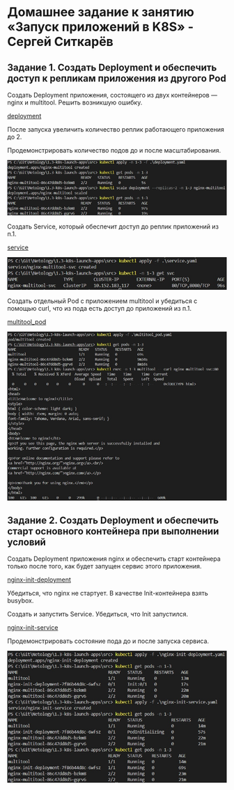 # Домашнее задание к занятию «Запуск приложений в K8S» - Сергей Ситкарёв

## Задание 1. Создать Deployment и обеспечить доступ к репликам приложения из другого Pod

Создать Deployment приложения, состоящего из двух контейнеров — nginx и multitool. Решить возникшую ошибку.

[deployment](https://github.com/SSitkarev/1.3-k8s-launch-apps/blob/main/src/deployment.yaml)

После запуска увеличить количество реплик работающего приложения до 2.

Продемонстрировать количество подов до и после масштабирования.

![Задание1](https://github.com/SSitkarev/1.3-k8s-launch-apps/blob/main/img/1.jpg)

Создать Service, который обеспечит доступ до реплик приложений из п.1.

[service](https://github.com/SSitkarev/1.3-k8s-launch-apps/blob/main/src/service.yaml)

![Задание1](https://github.com/SSitkarev/1.3-k8s-launch-apps/blob/main/img/2.jpg)

Создать отдельный Pod с приложением multitool и убедиться с помощью curl, что из пода есть доступ до приложений из п.1.

[multitool_pod](https://github.com/SSitkarev/1.3-k8s-launch-apps/blob/main/src/multitool_pod.yaml)

![Задание1](https://github.com/SSitkarev/1.3-k8s-launch-apps/blob/main/img/3.jpg)

## Задание 2. Создать Deployment и обеспечить старт основного контейнера при выполнении условий

Создать Deployment приложения nginx и обеспечить старт контейнера только после того, как будет запущен сервис этого приложения.

[nginx-init-deployment](https://github.com/SSitkarev/1.3-k8s-launch-apps/blob/main/src/nginx-init-deployment.yaml)

Убедиться, что nginx не стартует. В качестве Init-контейнера взять busybox.

Создать и запустить Service. Убедиться, что Init запустился.

[nginx-init-service](https://github.com/SSitkarev/1.3-k8s-launch-apps/blob/main/src/nginx-init-service.yaml)

Продемонстрировать состояние пода до и после запуска сервиса.

![Задание2](https://github.com/SSitkarev/1.3-k8s-launch-apps/blob/main/img/4.jpg)